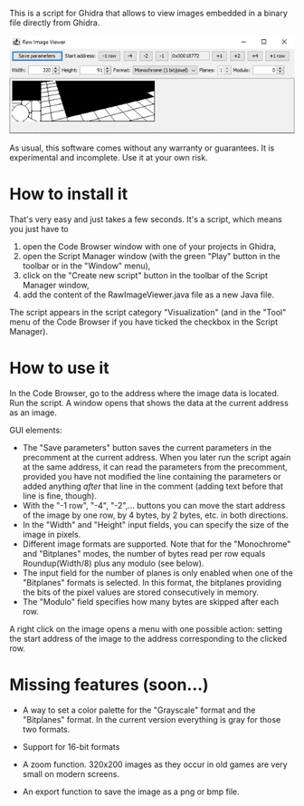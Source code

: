 This is a script for Ghidra that allows to view images embedded in a binary file directly from Ghidra.

![screenshot](screenshot.png)

As usual, this software comes without any warranty or guarantees. It is experimental and incomplete. Use it at your own risk.

# How to install it

That's very easy and just takes a few seconds. It's a script, which means you just have to
1. open the Code Browser window with one of your projects in Ghidra,
1. open the Script Manager window (with the green "Play" button in the toolbar or in the "Window" menu),
1. click on the "Create new script" button in the toolbar of the Script Manager window,
1. add the content of the RawImageViewer.java file as a new Java file.

The script appears in the script category "Visualization" (and in the "Tool" menu of the Code Browser if you have ticked the  checkbox in the Script Manager).

# How to use it

In the Code Browser, go to the address where the image data is located. Run the script. A window opens that shows the data at the current address as an image.

GUI elements:
- The "Save parameters" button saves the current parameters in the precomment at the current address. When you later run the script again at the same address, it can read the parameters from the precomment, provided you have not modified the line containing the parameters or added anything *after* that line in the comment (adding text before that line is fine, though).
- With the "-1 row", "-4", "-2",... buttons you can move the start address of the image by one row, by 4 bytes, by 2 bytes, etc. in both directions. 
- In the "Width" and "Height" input fields, you can specify the size of the image in pixels.
- Different image formats are supported. Note that for the "Monochrome" and "Bitplanes" modes, the number of bytes read per row equals Roundup(Width/8) plus any modulo (see below).
- The input field for the number of planes is only enabled when one of the "Bitplanes" formats is selected. In this format, the bitplanes providing the bits of the pixel values are stored consecutively in memory.
- The "Modulo" field specifies how many bytes are skipped after each row.


A right click on the image opens a menu with one possible action: setting the start address of the image to the address corresponding to the clicked row.


# Missing features (soon...)

- A way to set a color palette for the "Grayscale" format and the "Bitplanes" format. In the current version everything is gray for those two formats.

- Support for 16-bit formats

- A zoom function. 320x200 images as they occur in old games are very small on modern screens.

- An export function to save the image as a png or bmp file.



